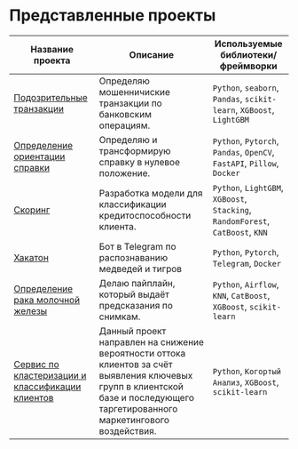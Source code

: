 
# Представленные проекты
| Название проекта                                                                                             | Описание                                                        | Используемые библиотеки/фреймворки                                           |
|--------------------------------------------------------------------------------------------------------------|-----------------------------------------------------------------|-------------------------------------------------------------------|
| [Подозрительные транзакции](https://github.com/MRP4TIK/projects/tree/main/4_Bank_Fraud)                      | Определяю мошенничиские транзакции по банковским операциям.      | `Python`, `seaborn`, `Pandas`, `scikit-learn`, `XGBoost`, `LightGBM` |
| [Определение ориентации справки](https://github.com/MRP4TIK/projects/tree/main/5_Определение_ориентации_справки(DonorSearch.org)) | Определяю и трансформирую справку в нулевое положение.           | `Python`, `Pytorch`, `Pandas`, `OpenCV`, `FastAPI`, `Pillow`, `Docker` |
| [Скоринг](https://github.com/MRP4TIK/projects/tree/main/6_Задача_Кредитного_Скоринга)                          | Разработка модели для классификации кредитоспособности клиента.  | `Python`, `LightGBM`, `XGBoost`, `Stacking`, `RandomForest`, `CatBoost`, `KNN` |
| [Хакатон](https://github.com/MRP4TIK/projects/tree/main/7_Хакатон_распознавание_диких_животных)               | Бот в Telegram по распознаванию медведей и тигров               | `Python`, `Pytorch`, `Telegram`, `Docker`                         |
| [Определение рака молочной железы](https://github.com/MRP4TIK/projects/tree/main/8_medicine_project)                            | Делаю пайплайн, который выдаёт предсказания по снимкам.         | `Python`, `Airflow`, `KNN`, `CatBoost`, `XGBoost`, `scikit-learn` |
| [Сервис по кластеризации и классификации клиентов](https://github.com/MRP4TIK/projects/tree/main/9_hackathon_2025_mipt-main)                            | Данный проект направлен на снижение вероятности оттока клиентов за счёт выявления ключевых групп в клиентской базе и последующего таргетированного маркетингового воздействия.         | `Python`, `Когортый Анализ`, `XGBoost`, `scikit-learn`|
